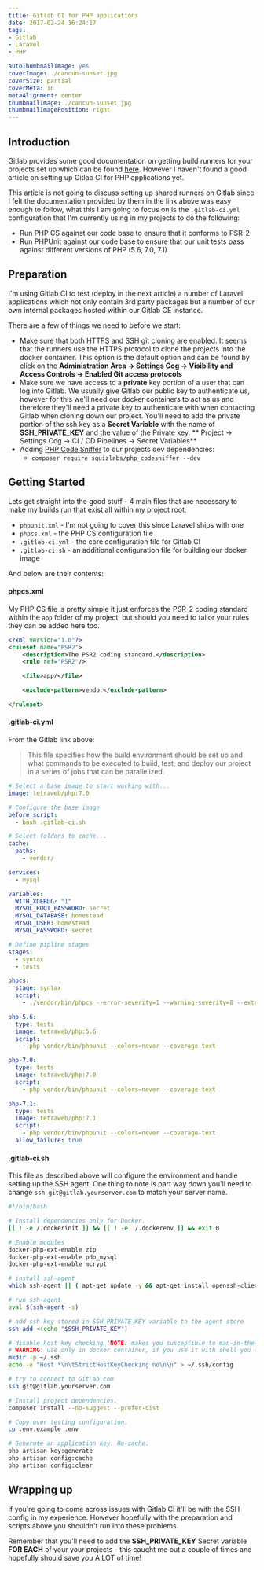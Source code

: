 ```yaml
---
title: Gitlab CI for PHP applications
date: 2017-02-24 16:24:17
tags: 
- Gitlab
- Laravel
- PHP

autoThumbnailImage: yes
coverImage: ./cancun-sunset.jpg
coverSize: partial
coverMeta: in
metaAlignment: center
thumbnailImage: ./cancun-sunset.jpg
thumbnailImagePosition: right
---
```


## Introduction

Gitlab provides some good documentation on getting build runners for your projects set up which can be found [here](https://about.gitlab.com/2016/03/01/gitlab-runner-with-docker/). However I haven't found a good article on setting up Gitlab CI for PHP applications yet. 

This article is not going to discuss setting up shared runners on Gitlab since I felt the documentation provided by them in the link above was easy enough to follow, what this I am going to focus on is the `.gitlab-ci.yml` configuration that I'm currently using in my projects to do the following: 

- Run PHP CS against our code base to ensure that it conforms to PSR-2
- Run PHPUnit against our code base to ensure that our unit tests pass against different versions of PHP (5.6, 7.0, 7.1)

<!-- more -->

## Preparation

I'm using Gitlab CI to test (deploy in the next article) a number of Laravel applications which not only contain 3rd party packages but a number of our own internal packages hosted within our Gitlab CE instance.

There are a few of things we need to before we start:
- Make sure that both HTTPS and SSH git cloning are enabled. It seems that the runners use the HTTPS protocol to clone the projects into the docker container. This option is the default option and can be found by click on the **Administration Area -> Settings Cog -> Visibility and Access Controls -> Enabled Git access protocols**
- Make sure we have access to a **private** key portion of a user that can log into Gitlab. We usually give Gitlab our public key to authenticate us, however for this we'll need our docker containers to act as us and therefore they'll need a private key to authenticate with when contacting Gitlab when cloning down our project. You'll need to add the private portion of the ssh key as a **Secret Variable** with the name of **SSH_PRIVATE_KEY** and the value of the Private key. ** Project -> Settings Cog -> CI / CD Pipelines -> Secret Variables**
- Adding [PHP Code Sniffer](https://github.com/squizlabs/PHP_CodeSniffer) to our projects dev dependencies:
	-  `composer require squizlabs/php_codesniffer --dev`
 

## Getting Started

Lets get straight into the good stuff - 4 main files that are necessary to make my builds run that exist all within my project root:

- `phpunit.xml` - I'm not going to cover this since Laravel ships with one 
- `phpcs.xml` - the PHP CS configuration file
- `.gitlab-ci.yml` - the core configuration file for Gitlab CI
- `.gitlab-ci.sh` - an additional configuration file for building our docker image

And below are their contents:

#### phpcs.xml

My PHP CS file is pretty simple it just enforces the PSR-2 coding standard within the `app` folder of my project, but should you need to tailor your rules they can be added here too.
```xml
<?xml version="1.0"?>
<ruleset name="PSR2">
    <description>The PSR2 coding standard.</description>
    <rule ref="PSR2"/>

    <file>app/</file>

    <exclude-pattern>vendor</exclude-pattern>

</ruleset>
```

#### .gitlab-ci.yml
From the Gitlab link above:
> This file specifies how the build environment should be set up and what commands to be executed to build, test, and deploy our project in a series of jobs that can be parallelized.

```yml
# Select a base image to start working with...
image: tetraweb/php:7.0

# Configure the base image
before_script:
  - bash .gitlab-ci.sh

# Select folders to cache...
cache:
  paths:
    - vendor/

services:
  - mysql

variables:
  WITH_XDEBUG: "1"
  MYSQL_ROOT_PASSWORD: secret
  MYSQL_DATABASE: homestead
  MYSQL_USER: homestead
  MYSQL_PASSWORD: secret

# Define pipline stages
stages:
  - syntax
  - tests

phpcs:
  stage: syntax
  script:
    - ./vendor/bin/phpcs --error-severity=1 --warning-severity=8 --extensions=php

php-5.6:
  type: tests
  image: tetraweb/php:5.6
  script:
    - php vendor/bin/phpunit --colors=never --coverage-text

php-7.0:
  type: tests
  image: tetraweb/php:7.0
  script:
    - php vendor/bin/phpunit --colors=never --coverage-text

php-7.1:
  type: tests
  image: tetraweb/php:7.1
  script:
    - php vendor/bin/phpunit --colors=never --coverage-text
  allow_failure: true
```


#### .gitlab-ci.sh
This file as described above will configure the environment and handle setting up the SSH agent. One thing to note is part way down you'll need to change `ssh git@gitlab.yourserver.com` to match your server name.

```bash
#!/bin/bash

# Install dependencies only for Docker.
[[ ! -e /.dockerinit ]] && [[ ! -e  /.dockerenv ]] && exit 0

# Enable modules
docker-php-ext-enable zip
docker-php-ext-enable pdo_mysql
docker-php-ext-enable mcrypt

# install ssh-agent
which ssh-agent || ( apt-get update -y && apt-get install openssh-client -y )

# run ssh-agent
eval $(ssh-agent -s)

# add ssh key stored in SSH_PRIVATE_KEY variable to the agent store
ssh-add <(echo "$SSH_PRIVATE_KEY")

# disable host key checking (NOTE: makes you susceptible to man-in-the-middle attacks)
# WARNING: use only in docker container, if you use it with shell you will overwrite your user's ssh config
mkdir -p ~/.ssh
echo -e "Host *\n\tStrictHostKeyChecking no\n\n" > ~/.ssh/config

# try to connect to GitLab.com
ssh git@gitlab.yourserver.com

# Install project dependencies.
composer install --no-suggest --prefer-dist

# Copy over testing configuration.
cp .env.example .env

# Generate an application key. Re-cache.
php artisan key:generate
php artisan config:cache
php artisan config:clear

```

## Wrapping up

If you're going to come across issues with Gitlab CI it'll be with the SSH config in my experience. However hopefully with the preparation and scripts above you shouldn't run into these problems.

Remember that you'll need to add the **SSH_PRIVATE_KEY** Secret variable **FOR EACH** of your your projects - this caught me out a couple of times and hopefully should save you A LOT of time!